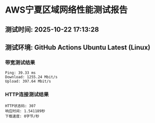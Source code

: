 # AWS宁夏区域网络性能测试报告
## 测试时间: 2025-10-22 17:13:28
## 测试环境: GitHub Actions Ubuntu Latest (Linux)

### 带宽测试结果
```
Ping: 39.33 ms
Download: 1255.24 Mbit/s
Upload: 397.64 Mbit/s
```

### HTTP连接测试结果
```
HTTP状态码: 307
响应时间: 1.541189秒
下载速度: 0字节/秒
```

